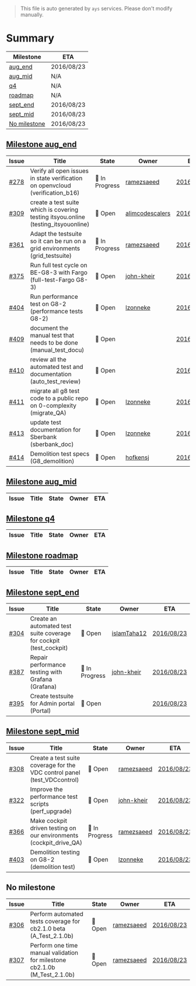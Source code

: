 > This file is auto generated by `ays` services. Please don't modify manually.

# Summary
|Milestone|ETA|
|---------|---|
|[aug_end](#milestone-aug_end)|2016/08/23|
|[aug_mid](#milestone-aug_mid)|N/A|
|[q4](#milestone-q4)|N/A|
|[roadmap](#milestone-roadmap)|N/A|
|[sept_end](#milestone-sept_end)|2016/08/23|
|[sept_mid](#milestone-sept_mid)|2016/08/23|
|[No milestone](#no-milestone)|2016/08/23|

## [Milestone aug_end](milestones/7:aug_end.md)


|Issue|Title|State|Owner|ETA|
|-----|-----|-----|-----|---|
|[#278](https://github.com/gig-projects/org_quality/issues/278)|Verify all open issues in state verification on openvcloud (verification_b16)|:large_blue_circle: In Progress|[ramezsaeed](https://github.com/ramezsaeed)|[2016/08/23](https://github.com/gig-projects/org_quality/issues/278#issuecomment-None)|
|[#309](https://github.com/gig-projects/org_quality/issues/309)|create a test suite which is covering testing itsyou.online (testing_itsyouonline)|:red_circle: Open|[alimcodescalers](https://github.com/alimcodescalers)|[2016/08/23](https://github.com/gig-projects/org_quality/issues/309#issuecomment-None)|
|[#361](https://github.com/gig-projects/org_quality/issues/361)|Adapt the testsuite so it can be run on a grid environments (grid_testsuite)|:large_blue_circle: In Progress|[ramezsaeed](https://github.com/ramezsaeed)|[2016/08/23](https://github.com/gig-projects/org_quality/issues/361#issuecomment-None)|
|[#375](https://github.com/gig-projects/org_quality/issues/375)|Run full test cycle on BE-G8-3 with Fargo (full-test-Fargo G8-3)|:red_circle: Open|[john-kheir](https://github.com/john-kheir)|[2016/08/23](https://github.com/gig-projects/org_quality/issues/375#issuecomment-None)|
|[#404](https://github.com/gig-projects/org_quality/issues/404)|Run performance test on G8-2 (performance tests G8-2)|:red_circle: Open|[lzonneke](https://github.com/lzonneke)|[2016/08/23](https://github.com/gig-projects/org_quality/issues/404#issuecomment-None)|
|[#409](https://github.com/gig-projects/org_quality/issues/409)|document the manual test that needs to be done (manual_test_docu)|:red_circle: Open||[2016/08/23](https://github.com/gig-projects/org_quality/issues/409#issuecomment-None)|
|[#410](https://github.com/gig-projects/org_quality/issues/410)|review all the automated test and documentation (auto_test_review)|:red_circle: Open||[2016/08/23](https://github.com/gig-projects/org_quality/issues/410#issuecomment-None)|
|[#411](https://github.com/gig-projects/org_quality/issues/411)|migrate all g8 test code to a public repo on 0-complexity (migrate_QA)|:red_circle: Open|[lzonneke](https://github.com/lzonneke)|[2016/08/23](https://github.com/gig-projects/org_quality/issues/411#issuecomment-None)|
|[#413](https://github.com/gig-projects/org_quality/issues/413)|update test documentation for Sberbank (sberbank_doc)|:red_circle: Open|[lzonneke](https://github.com/lzonneke)|[2016/08/23](https://github.com/gig-projects/org_quality/issues/413#issuecomment-None)|
|[#414](https://github.com/gig-projects/org_quality/issues/414)|Demolition test specs (G8_demolition)|:red_circle: Open|[hofkensj](https://github.com/hofkensj)|[2016/08/23](https://github.com/gig-projects/org_quality/issues/414#issuecomment-None)|

## [Milestone aug_mid](milestones/6:aug_mid.md)


|Issue|Title|State|Owner|ETA|
|-----|-----|-----|-----|---|

## [Milestone q4](milestones/10:q4.md)


|Issue|Title|State|Owner|ETA|
|-----|-----|-----|-----|---|

## [Milestone roadmap](milestones/11:roadmap.md)


|Issue|Title|State|Owner|ETA|
|-----|-----|-----|-----|---|

## [Milestone sept_end](milestones/9:sept_end.md)


|Issue|Title|State|Owner|ETA|
|-----|-----|-----|-----|---|
|[#304](https://github.com/gig-projects/org_quality/issues/304)|Create an automated test suite coverage for cockpit (test_cockpit)|:red_circle: Open|[islamTaha12](https://github.com/islamTaha12)|[2016/08/23](https://github.com/gig-projects/org_quality/issues/304#issuecomment-None)|
|[#387](https://github.com/gig-projects/org_quality/issues/387)|Repair performance testing with Grafana (Grafana)|:large_blue_circle: In Progress|[john-kheir](https://github.com/john-kheir)|[2016/08/23](https://github.com/gig-projects/org_quality/issues/387#issuecomment-None)|
|[#395](https://github.com/gig-projects/org_quality/issues/395)|Create testsuite for Admin portal (Portal)|:red_circle: Open||[2016/08/23](https://github.com/gig-projects/org_quality/issues/395#issuecomment-None)|

## [Milestone sept_mid](milestones/8:sept_mid.md)


|Issue|Title|State|Owner|ETA|
|-----|-----|-----|-----|---|
|[#308](https://github.com/gig-projects/org_quality/issues/308)|Create a test suite coverage for the VDC control panel (test_VDCcontrol)|:red_circle: Open|[ramezsaeed](https://github.com/ramezsaeed)|[2016/08/23](https://github.com/gig-projects/org_quality/issues/308#issuecomment-None)|
|[#322](https://github.com/gig-projects/org_quality/issues/322)|Improve the performance test scripts (perf_upgrade)|:red_circle: Open|[john-kheir](https://github.com/john-kheir)|[2016/08/23](https://github.com/gig-projects/org_quality/issues/322#issuecomment-None)|
|[#366](https://github.com/gig-projects/org_quality/issues/366)|Make cockpit driven testing on our environments (cockpit_drive_QA)|:large_blue_circle: In Progress|[ramezsaeed](https://github.com/ramezsaeed)|[2016/08/23](https://github.com/gig-projects/org_quality/issues/366#issuecomment-None)|
|[#403](https://github.com/gig-projects/org_quality/issues/403)| Demolition testing on G8-2 (demolition test)|:red_circle: Open|[lzonneke](https://github.com/lzonneke)|[2016/08/23](https://github.com/gig-projects/org_quality/issues/403#issuecomment-None)|




## No milestone
|Issue|Title|State|Owner|ETA|
|-----|-----|-----|-----|---|
|[#306](https://github.com/gig-projects/org_quality/issues/306)|Perform automated tests coverage for cb2.1.0 beta (A_Test_2.1.0b)|:red_circle: Open|[ramezsaeed](https://github.com/ramezsaeed)|[2016/08/23](https://github.com/gig-projects/org_quality/issues/306#issuecomment-None)|
|[#307](https://github.com/gig-projects/org_quality/issues/307)|Perform one time manual validation for milestone cb2.1.0b (M_Test_2.1.0b)|:red_circle: Open|[ramezsaeed](https://github.com/ramezsaeed)|[2016/08/23](https://github.com/gig-projects/org_quality/issues/307#issuecomment-None)|
